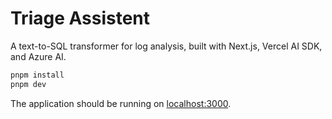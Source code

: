 <h1>Triage Assistent</h1>

<p>
  A text-to-SQL transformer for log analysis, built with Next.js, Vercel AI SDK, and Azure AI.
</p>

```bash
pnpm install
pnpm dev
```

The application should be running on [localhost:3000](http://localhost:3000/).
